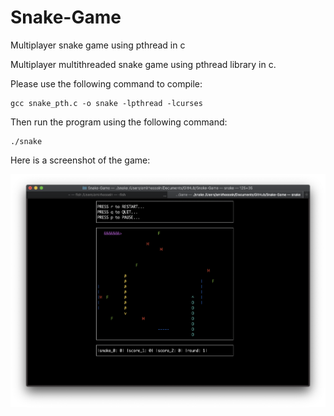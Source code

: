 # Snake-Game
Multiplayer snake game using pthread in c

Multiplayer multithreaded snake game using pthread library in c.
 
Please use the following command to compile:
```
gcc snake_pth.c -o snake -lpthread -lcurses
```
Then run the program using the following command:
```
./snake
```
Here is a screenshot of the game:

![Screenshot](screenshot.png)
